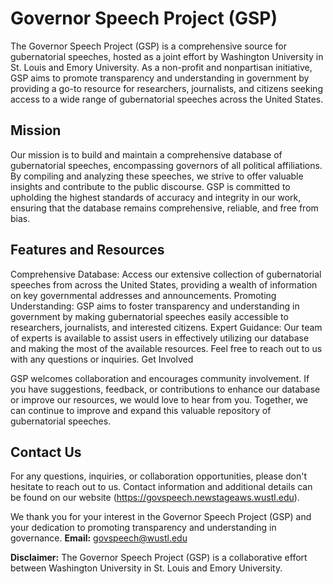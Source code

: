 # Governor Speech Project (GSP)

The Governor Speech Project (GSP) is a comprehensive source for gubernatorial speeches, hosted as a joint effort by Washington University in St. Louis and Emory University. As a non-profit and nonpartisan initiative, GSP aims to promote transparency and understanding in government by providing a go-to resource for researchers, journalists, and citizens seeking access to a wide range of gubernatorial speeches across the United States.

## Mission

Our mission is to build and maintain a comprehensive database of gubernatorial speeches, encompassing governors of all political affiliations. By compiling and analyzing these speeches, we strive to offer valuable insights and contribute to the public discourse. GSP is committed to upholding the highest standards of accuracy and integrity in our work, ensuring that the database remains comprehensive, reliable, and free from bias.

## Features and Resources

Comprehensive Database: Access our extensive collection of gubernatorial speeches from across the United States, providing a wealth of information on key governmental addresses and announcements.
Promoting Understanding: GSP aims to foster transparency and understanding in government by making gubernatorial speeches easily accessible to researchers, journalists, and interested citizens.
Expert Guidance: Our team of experts is available to assist users in effectively utilizing our database and making the most of the available resources. Feel free to reach out to us with any questions or inquiries.
Get Involved

GSP welcomes collaboration and encourages community involvement. If you have suggestions, feedback, or contributions to enhance our database or improve our resources, we would love to hear from you. Together, we can continue to improve and expand this valuable repository of gubernatorial speeches.

## Contact Us

For any questions, inquiries, or collaboration opportunities, please don't hesitate to reach out to us. Contact information and additional details can be found on our website (https://govspeech.newstageaws.wustl.edu).

We thank you for your interest in the Governor Speech Project (GSP) and your dedication to promoting transparency and understanding in governance.
**Email:** govspeech@wustl.edu

**Disclaimer:** The Governor Speech Project (GSP) is a collaborative effort between Washington University in St. Louis and Emory University.
